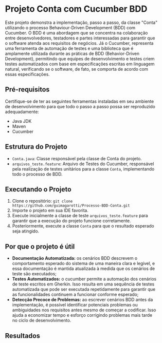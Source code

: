 # Projeto Conta com Cucumber BDD
Este projeto demonstra a implementação, passo a passo, da classe "Conta" utilizando o processo Behaviour-Driven Development (BDD) com Cucumber. O BDD é uma abordagem que se concentra na colaboração entre desenvolvedores, testadores e partes interessadas para garantir que o software atenda aos requisitos de negócios. Já o Cucumber, representa uma ferramenta de automação de testes e uma biblioteca que é amplamente utilizada durante as práticas de BDD (Behavior-Driven Development), permitindo que equipes de desenvolvimento e testes criem testes automatizados com base em especificações escritas em linguagem natural, verificando se o software, de fato, se comporta de acordo com essas especificações.

## Pré-requisitos
Certifique-se de ter as seguintes ferramentas instaladas em seu ambiente de desenvolvimento para que todo o passo a passo possa ser reproduzido adequadamente:

<ul>
  <li>Java JDK</li>
  <li>Maven</li>
  <li>Cucumber</li>
</ul>

## Estrutura do Projeto

- `Conta.java`: Classe responsável pela classe de Conta do projeto.
- `arquivos_teste.feature`: Arquivo de Testes do Cucumber, responsável pela realização de testes unitários para a classe `Conta`, implementando todo o processo de BDD.

## Executando o Projeto

1. Clone o repositório: `git clone https://github.com/guimagarotti/Processo-BDD-Conta.git`
2. Importe o projeto em sua IDE favorita.
3. Execute inicialmente a classe de teste `arquivos_teste.feature` para garantir que a execução do projeto funcione corretamente.
4. Posteriormente, execute a classe `Conta` para que o resultado esperado seja atingido.

## Por que o projeto é útil

<ul>
  <li><b>Documentação Automatizada:</b> os cenários BDD descrevem o comportamento esperado do sistema de uma maneira clara e legível, e essa documentação é mantida atualizada à medida que os cenários de teste são executados;</li>
  <li><b>Testes Automatizados:</b> o cucumber permite a automação dos cenários de teste escritos em Gherkin. Isso resulta em uma sequência de testes automatizada que pode ser executada repetidamente para garantir que as funcionalidades continuem a funcionar conforme esperado;</li>
  <li><b>Detecção Precoce de Problemas:</b> ao escrever cenários BDD antes da implementação, é possível identificar potenciais problemas ou ambiguidades nos requisitos antes mesmo de começar a codificar. Isso ajuda a economizar tempo e esforço corrigindo problemas mais tarde no ciclo de desenvolvimento.</li>
</ul>

## Resultados


